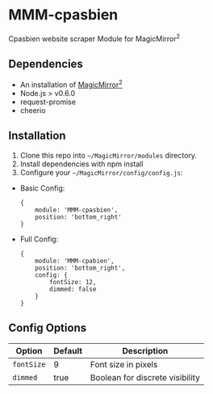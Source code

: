 # MMM-cpasbien
Cpasbien website scraper Module for MagicMirror<sup>2</sup>

## Dependencies
  * An installation of [MagicMirror<sup>2</sup>](https://github.com/MichMich/MagicMirror)
  * Node.js > v0.6.0
  * request-promise
  * cheerio

## Installation
 1. Clone this repo into `~/MagicMirror/modules` directory.
 2. Install dependencies with npm install
 3. Configure your `~/MagicMirror/config/config.js`:

  * Basic Config:

    ```
    {
        module: 'MMM-cpasbien',
        position: 'bottom_right'
    }
    ```
  * Full Config:

    ```
    {
        module: 'MMM-cpabien',
        position: 'bottom_right',
        config: {
            fontSize: 12,
            dimmed: false
        }
    }
    ```

## Config Options
| **Option** | **Default** | **Description** |
| --- | --- | --- |
| `fontSize` | 9 | Font size in pixels |
| `dimmed` | true | Boolean for discrete visibility |